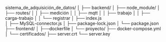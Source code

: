 sistema_de_adquisición_de_datos/
│
├── backend/
│    ├── node_module/
│    ├── routes/
│    │   ├── medición
│    │   ├── mqtt
│    │   ├── trabajo
│    │   ├── carga-trabajo 
│    │   └── registrar
│    ├── index.js   	
│    ├── MySQL-connector.js
│    ├── package-lock.json
│    └── package.json
├── frontend/
│   ├──dockerfile
│   └── proyecto/
├── docker-compose.yml
│
└── certificados/
    ├── server.crt
    └── server.key
